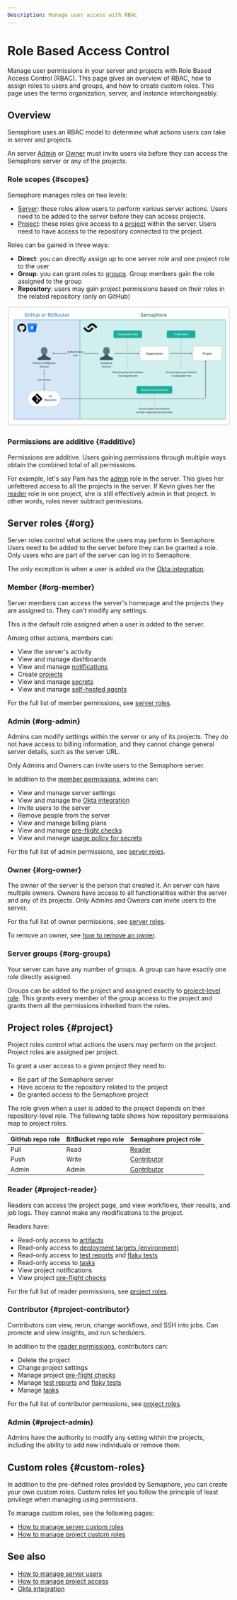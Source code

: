 ```yaml
---
Description: Manage user access with RBAC
---
```


# Role Based Access Control







<VideoTutorial title="How to use Role Based Access Control" src="https://www.youtube.com/embed/YQ3LP5_UmpA?si=9GXkhLkPwT9lMpYJ" />

Manage user permissions in your server and projects with Role Based Access Control (RBAC). This page gives an overview of RBAC, how to assign roles to users and groups, and how to create custom roles. This page uses the terms organization, server, and instance interchangeably.

## Overview

Semaphore uses an RBAC model to determine what actions users can take in server and projects.

An server [Admin](#org-admin) or [Owner](#org-owner) must invite users via before they can access the Semaphore server or any of the projects.

### Role scopes {#scopes}

Semaphore manages roles on two levels:

- [Server](#org): these roles allow users to perform various server actions. Users need to be added to the server before they can access projects.
- [Project](#project): these roles give access to a [project](./projects) within the server. Users need to have access to the repository connected to the project.

Roles can be gained in three ways:

- **Direct**: you can directly assign up to one server role and one project role to the user
- **Group**: you can grant roles to [groups](#org-groups). Group members gain the role assigned to the group
- **Repository**: users may gain project permissions based on their roles in the related repository (only on GitHub)

![RBAC authentication relations](./img/rbac-diagram.jpg)

### Permissions are additive {#additive}

Permissions are additive. Users gaining permissions through multiple ways obtain the combined total of all permissions.

For example, let's say Pam has the [admin](#org-admin) role in the server. This gives her unfettered access to all the projects in the server. If Kevin gives her the [reader](#project-reader) role in one project, she is still effectively admin in that project. In other words, roles never subtract permissions.

## Server roles {#org}

Server roles control what actions the users may perform in Semaphore. Users need to be added to the server before they can be granted a role. Only users who are part of the server can log in to Semaphore.

The only exception is when a user is added via the [Okta integration](./okta).

### Member {#org-member}

Server members can access the server's homepage and the projects they are assigned to. They can't modify any settings.

This is the default role assigned when a user is added to the server.

Among other actions, members can:

- View the server's activity
- View and manage dashboards
- View and manage [notifications](./notifications)
- Create [projects](./projects)
- View and manage [secrets](./secrets)
- View and manage [self-hosted agents](./self-hosted)

For the full list of member permissions, see [server roles](./user-management#org-roles).

### Admin {#org-admin}

Admins can modify settings within the server or any of its projects. They do not have access to billing information, and they cannot change general server details, such as the server URL.

Only Admins and Owners can invite users to the Semaphore server.

In addition to the [member permissions](#org-member), admins can:

- View and manage server settings
- View and manage the [Okta integration](./okta)
- Invite users to the server
- Remove people from the server
- View and manage billing plans
- View and manage [pre-flight checks](./org-preflight)
- View and manage [usage policy for secrets](./secrets#secret-access-policy)

For the full list of admin permissions, see [server roles](./user-management#org-roles).

### Owner {#org-owner}

The owner of the server is the person that created it. An server can have multiple owners.  Owners have access to all functionalities within the server and any of its projects. Only Admins and Owners can invite users to the server.

For the full list of owner permissions, see [server roles](./user-management#org-roles).

To remove an owner, see [how to remove an owner](https://docs.semaphoreci.com/using-semaphore/organizations#remove-owner).

### Server groups {#org-groups}

Your server can have any number of groups. A group can have exactly one role directly assigned.

Groups can be added to the project and assigned exactly to [project-level role](#project). This grants every member of the group access to the project and grants them all the permissions inherited from the roles.

## Project roles {#project}

Project roles control what actions the users may perform on the project. Project roles are assigned per project.

To grant a user access to a given project they need to:

- Be part of the Semaphore server
- Have access to the repository related to the project
- Be granted access to the Semaphore project

The role given when a user is added to the project depends on their repository-level role. The following table shows how repository permissions map to project roles.

| GitHub repo role | BitBucket repo role | Semaphore project role | 
|--|--|--|
|Pull|Read|[Reader](#project-reader)|
|Push|Write|[Contributor](#project-contributor)|
|Admin|Admin|[Contributor](#project-contributor)|

### Reader {#project-reader}

Readers can access the project page, and view workflows, their results, and job logs. They cannot make any modifications to the project.

Readers have:

- Read-only access to [artifacts](./artifacts)
- Read-only access to [deployment targets (environment)](./promotions#deployment-targets)
- Read-only access to [test reports](./tests/test-reports) and [flaky tests](./tests/flaky-tests)
- Read-only access to [tasks](./tasks)
- View project notifications
- View project [pre-flight checks](./projects#preflight)

For the full list of reader permissions, see [project roles](./projects#project-roles).

### Contributor {#project-contributor}

Contributors can view, rerun, change workflows, and SSH into jobs. Can promote and view insights, and run schedulers.

In addition to the [reader permissions](#project-reader), contributors can:

- Delete the project
- Change project settings
- Manage project [pre-flight checks](./projects#preflight)
- Manage [test reports](./tests/test-reports) and [flaky tests](./tests/flaky-tests)
- Manage [tasks](./tasks)

For the full list of contributor permissions, see [project roles](./projects#project-roles).

### Admin {#project-admin}

Admins have the authority to modify any setting within the projects, including the ability to add new individuals or remove them.

## Custom roles {#custom-roles}

In addition to the pre-defined roles provided by Semaphore, you can create your own custom roles. Custom roles let you follow the principle of least privilege when managing using permissions.

To manage custom roles, see the following pages:

- [How to manage server custom roles](./user-management#custom)
- [How to manage project custom roles](./projects#custom-roles)

## See also

- [How to manage server users](./user-management#people)
- [How to manage project access](./projects#people)
- [Okta integration](./okta)

